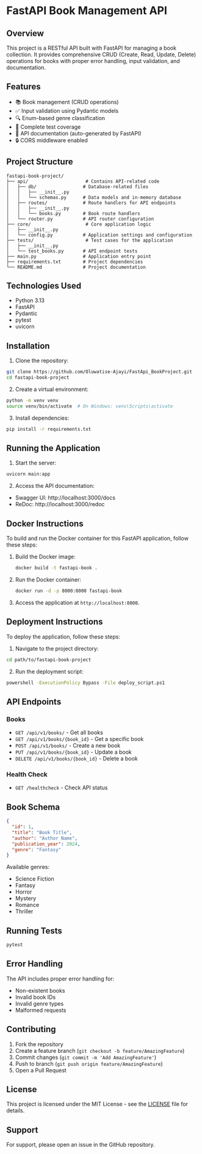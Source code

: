 # FastAPI Book Management API


## Overview

This project is a RESTful API built with FastAPI for managing a book collection. It provides comprehensive CRUD (Create, Read, Update, Delete) operations for books with proper error handling, input validation, and documentation.

## Features

- 📚 Book management (CRUD operations)
- ✅ Input validation using Pydantic models
- 🔍 Enum-based genre classification
- 🧪 Complete test coverage
- 📝 API documentation (auto-generated by FastAPI)
- 🔒 CORS middleware enabled

## Project Structure

```
fastapi-book-project/
├── api/                     # Contains API-related code
│   ├── db/                 # Database-related files
│   │   ├── __init__.py
│   │   └── schemas.py      # Data models and in-memory database
│   ├── routes/             # Route handlers for API endpoints
│   │   ├── __init__.py
│   │   └── books.py        # Book route handlers
│   └── router.py           # API router configuration
├── core/                    # Core application logic
│   ├── __init__.py
│   └── config.py           # Application settings and configuration
├── tests/                   # Test cases for the application
│   ├── __init__.py
│   └── test_books.py       # API endpoint tests
├── main.py                 # Application entry point
├── requirements.txt        # Project dependencies
└── README.md               # Project documentation
```

## Technologies Used

- Python 3.13
- FastAPI
- Pydantic
- pytest
- uvicorn

## Installation

1. Clone the repository:

```bash
git clone https://github.com/Oluwatise-Ajayi/FastApi_BookProject.git
cd fastapi-book-project
```

2. Create a virtual environment:

```bash
python -m venv venv
source venv/bin/activate  # On Windows: venv\Scripts\activate
```

3. Install dependencies:

```bash
pip install -r requirements.txt
```

## Running the Application

1. Start the server:

```bash
uvicorn main:app
```

2. Access the API documentation:

- Swagger UI: http://localhost:3000/docs
- ReDoc: http://localhost:3000/redoc

## Docker Instructions
To build and run the Docker container for this FastAPI application, follow these steps:

1. Build the Docker image:
   ```bash
   docker build -t fastapi-book .
   ```

2. Run the Docker container:
   ```bash
   docker run -d -p 8000:8000 fastapi-book
   ```

3. Access the application at `http://localhost:8000`.

## Deployment Instructions
To deploy the application, follow these steps:

1. Navigate to the project directory:

```bash
cd path/to/fastapi-book-project
```

2. Run the deployment script: 

```bash
powershell -ExecutionPolicy Bypass -File deploy_script.ps1
```

## API Endpoints

### Books

- `GET /api/v1/books/` - Get all books
- `GET /api/v1/books/{book_id}` - Get a specific book
- `POST /api/v1/books/` - Create a new book
- `PUT /api/v1/books/{book_id}` - Update a book
- `DELETE /api/v1/books/{book_id}` - Delete a book

### Health Check

- `GET /healthcheck` - Check API status

## Book Schema

```json
{
  "id": 1,
  "title": "Book Title",
  "author": "Author Name",
  "publication_year": 2024,
  "genre": "Fantasy"
}
```

Available genres:

- Science Fiction
- Fantasy
- Horror
- Mystery
- Romance
- Thriller

## Running Tests

```bash
pytest
```

## Error Handling

The API includes proper error handling for:

- Non-existent books
- Invalid book IDs
- Invalid genre types
- Malformed requests

## Contributing

1. Fork the repository
2. Create a feature branch (`git checkout -b feature/AmazingFeature`)
3. Commit changes (`git commit -m 'Add AmazingFeature'`)
4. Push to branch (`git push origin feature/AmazingFeature`)
5. Open a Pull Request

## License

This project is licensed under the MIT License - see the [LICENSE](LICENSE) file for details.

## Support

For support, please open an issue in the GitHub repository.
